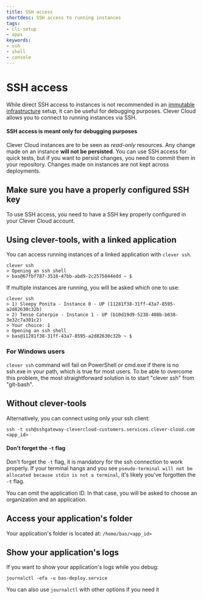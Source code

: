 ```yaml
---
title: SSH access
shortdesc: SSH access to running instances
tags:
- cli-setup
- apps
keywords:
- ssh
- shell
- console
---
```

# SSH access

While direct SSH access to instances is not recommended in an [immutable infrastructure](https://boxfuse.com/blog/no-ssh.html) setup, it can be useful for debugging purposes. Clever Cloud allows you to connect to running instances via SSH.

<div class="panel panel-warning">
  <div class="panel-heading">
    <h4 class="panel-title">SSH access is meant only for debugging purposes</h4>
  </div>
  <div class="panel-body">
    <p>
    Clever Cloud instances are to be seen as <i>read-only</i> resources. Any change made on an instance <b>will not be persisted</b>. You can use SSH access for quick tests, but if you want to persist changes, you need to commit them in your repository. Changes made on instances are not kept across deployments.
    </p>
  </div>
</div>


## Make sure you have a properly configured SSH key

To use SSH access, you need to have a SSH key properly configured in your Clever Cloud account.

## Using clever-tools, with a linked application

You can access running instances of a linked application with `clever ssh`.

    clever ssh
    > Opening an ssh shell
    > bas@67fbf787-3518-47bb-abd9-2c2575844edd ~ $

If multiple instances are running, you will be asked which one to use:

    clever ssh
    > 1) Sleepy Ponita - Instance 0 - UP (11281f38-31ff-43a7-8595-a2d82630c32b)
    > 2) Tense Caterpie - Instance 1 - UP (b10d19d9-5238-408b-b038-3e32c7a301c2)
    > Your choice: 1
    > Opening an ssh shell
    > bas@11281f38-31ff-43a7-8595-a2d82630c32b ~ $
    
### For Windows users
`clever ssh` command will fail on PowerShell or cmd.exe if there is no ssh.exe in your path, which is true for most users. To be able to overcome this problem, the most straightforward solution is to start "clever ssh" from "git-bash".

## Without clever-tools

Alternatively, you can connect using only your ssh client:

    ssh -t ssh@sshgateway-clevercloud-customers.services.clever-cloud.com <app_id>

<div class="panel panel-warning">
  <div class="panel-heading">
    <h4 class="panel-title">Don't forget the <code>-t</code> flag</h4>
  </div>
  <div class="panel-body">
    <p>
        Don't forget the <code>-t</code> flag, it is mandatory for the ssh connection to work properly.
        If your terminal hangs and you see <code>pseudo-terminal will not be allocated because stdin is not a terminal</code>, it's likely you've forgotten the <code>-t</code> flag.
    </p>
  </div>
</div>

You can omit the application ID. In that case, you will be asked to choose an organization and an application.

## Access your application's folder

Your application's folder is located at: `/home/bas/<app_id>`

## Show your application's logs

If you want to show your application's logs while you debug:

    journalctl -efa -u bas-deploy.service

You can also use `journalctl` with other options if you need it
